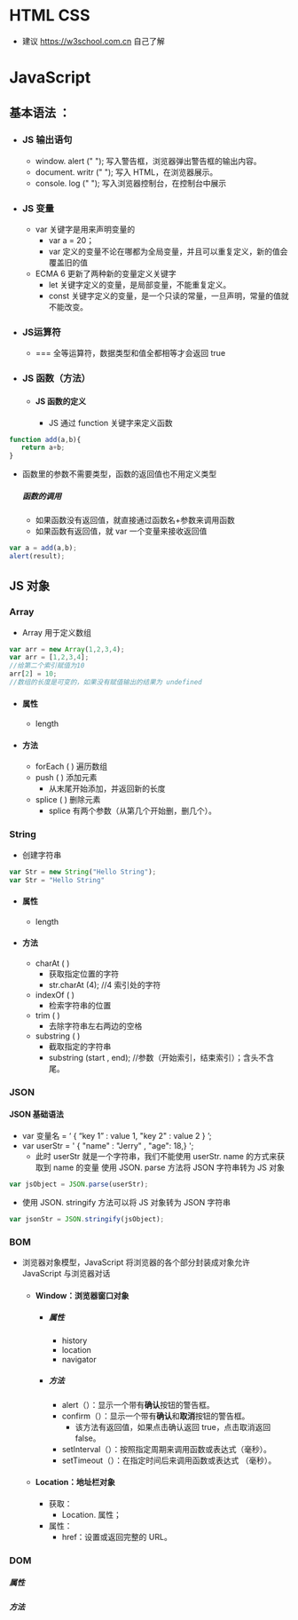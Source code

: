 
# HTML  CSS
- 建议  https://w3school.com.cn  自己了解


# JavaScript
## 基本语法 ：
- ### JS 输出语句
	- window. alert (" ");  写入警告框，浏览器弹出警告框的输出内容。
	- document. writr (" "); 写入 HTML，在浏览器展示。
	- console. log (" "); 写入浏览器控制台，在控制台中展示
- ### JS 变量
	- var 关键字是用来声明变量的
		- var a = 20；
		- var 定义的变量不论在哪都为全局变量，并且可以重复定义，新的值会覆盖旧的值
	- ECMA 6 更新了两种新的变量定义关键字
		-  let 关键字定义的变量，是局部变量，不能重复定义。
		-  const 关键字定义的变量，是一个只读的常量，一旦声明，常量的值就不能改变。
- ### JS运算符
	- === 全等运算符，数据类型和值全都相等才会返回 true
- ### JS 函数（方法）
	- #### JS 函数的定义
		- JS 通过 function 关键字来定义函数
 ```javaScript
function add(a,b){
	return a+b;
}
```
- 函数里的参数不需要类型，函数的返回值也不用定义类型
	##### 函数的调用
	- 如果函数没有返回值，就直接通过函数名+参数来调用函数
	- 如果函数有返回值，就 var 一个变量来接收返回值
```JavaScript
var a = add(a,b);
alert(result);
```


## JS 对象
### Array
- Array 用于定义数组
```JavaScript
var arr = new Array(1,2,3,4);
var arr = [1,2,3,4];
//给第二个索引赋值为10
arr[2] = 10;
//数组的长度是可变的，如果没有赋值输出的结果为 undefined
```
- #### 属性
	- length
- #### 方法
	- forEach ( ) 遍历数组
	- push ( ) 添加元素
		- 从末尾开始添加，并返回新的长度
	- splice ( ) 删除元素
		- splice 有两个参数（从第几个开始删，删几个）。

### String
- 创建字符串
```JavaScript
var Str = new String("Hello String");
var Str = "Hello String"
```
- #### 属性
	- length
- #### 方法
	- charAt ( )
		- 获取指定位置的字符
		- str.charAt (4);   //4 索引处的字符
	- indexOf ( )
		- 检索字符串的位置
	- trim ( )
		- 去除字符串左右两边的空格
	- substring ( )
		- 截取指定的字符串
		- substring (start , end);  //参数（开始索引，结束索引）；含头不含尾。


### JSON
#### JSON 基础语法
- var 变量名 = ‘ { “key 1” :  value 1,  "key 2" : value 2 } ’;
- var userStr = ' { "name" : "Jerry" , "age": 18,} ';
	- 此时 userStr 就是一个字符串，我们不能使用 userStr. name 的方式来获取到 name 的变量
		使用 JSON. parse 方法将 JSON 字符串转为 JS 对象
```JavaScript
var jsObject = JSON.parse(userStr);
```
- 使用 JSON. stringify 方法可以将 JS 对象转为 JSON 字符串
```JavaScript
var jsonStr = JSON.stringify(jsObject);
```

### BOM
- 浏览器对象模型，JavaScript 将浏览器的各个部分封装成对象允许 JavaScript 与浏览器对话
	- #### Window：浏览器窗口对象
		- ##### 属性
			- history
			- location
			- navigator
		- ##### 方法
			- alert（）：显示一个带有**确认**按钮的警告框。
			- confirm（）：显示一个带有**确认**和**取消**按钮的警告框。
				- 该方法有返回值，如果点击确认返回 true，点击取消返回 false。
			- setInterval（）：按照指定周期来调用函数或表达式（毫秒）。
			- setTimeout（）：在指定时间后来调用函数或表达式 （毫秒）。
	- #### Location：地址栏对象
		- 获取：
			- Location. 属性；
		- 属性：
			- href：设置或返回完整的 URL。

### DOM

##### 属性

##### 方法